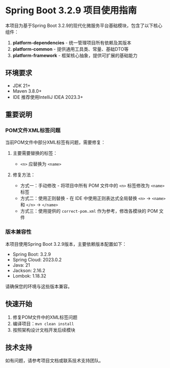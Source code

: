 # Spring Boot 3.2.9 项目使用指南

本项目为基于Spring Boot 3.2.9的现代化微服务平台基础模块，包含了以下核心组件：

1. **platform-dependencies** - 统一管理项目所有依赖及其版本
2. **platform-common** - 提供通用工具类、常量、基础DTO等
3. **platform-framework** - 框架核心抽象，提供可扩展的基础能力

## 环境要求

- JDK 21+
- Maven 3.8.0+
- IDE 推荐使用IntelliJ IDEA 2023.3+

## 重要说明

### POM文件XML标签问题

当前POM文件中部分XML标签有问题，需要修复：

1. 主要需要替换的标签：
   - `<n>` 应替换为 `<name>`

2. 修复方法：
   - 方式一：手动修改 - 将项目中所有 POM 文件中的 `<n>` 标签修改为 `<name>` 标签
   - 方式二：使用正则替换 - 在 IDE 中使用正则表达式全局替换 `<n>` -> `<name>` 和 `</n>` -> `</name>`
   - 方式三：使用提供的 `correct-pom.xml` 作为参考，修改各模块的 POM 文件

### 版本兼容性

本项目使用Spring Boot 3.2.9版本，主要依赖版本配置如下：

- Spring Boot: 3.2.9
- Spring Cloud: 2023.0.2
- Java: 21
- Jackson: 2.16.2
- Lombok: 1.18.32

请确保您的环境与这些版本兼容。

## 快速开始

1. 修复POM文件中的XML标签问题
2. 编译项目：`mvn clean install`
3. 按照架构设计文档开发后续模块

## 技术支持

如有问题，请参考项目文档或联系技术支持团队。